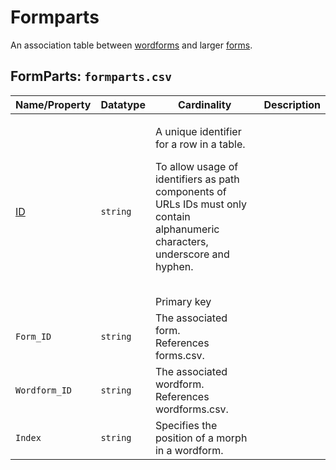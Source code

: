 # Formparts
An association table between [wordforms](../wordforms) and larger [forms](https://github.com/cldf/cldf/tree/master/components/forms).

## FormParts: `formparts.csv`

Name/Property | Datatype | Cardinality | Description
 --- | --- | --- | --- 
[ID](http://cldf.clld.org/v1.0/terms.rdf#id) | `string` | <div>             <p>A unique identifier for a row in a table.</p>             <p>                 To allow usage of identifiers as path components of URLs                 IDs must only contain alphanumeric characters, underscore and hyphen.             </p>         </div>         <br>Primary key
`Form_ID` | `string` | The associated form.<br>References forms.csv.
`Wordform_ID` | `string` | The associated wordform.<br>References wordforms.csv.
`Index` | `string` | Specifies the position of a morph in a wordform.
